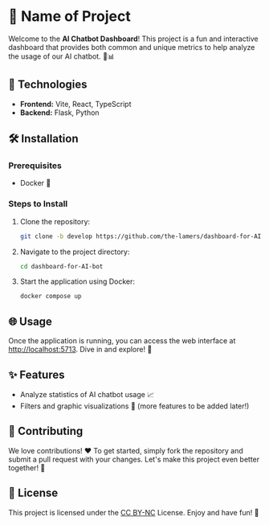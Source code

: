 # 🎉 Name of Project
Welcome to the **AI Chatbot Dashboard**! This project is a fun and interactive dashboard that provides both common and unique metrics to help analyze the usage of our AI chatbot. 🤖📊

## 🚀 Technologies
- **Frontend:** Vite, React, TypeScript
- **Backend:** Flask, Python

## 🛠️ Installation

### Prerequisites
- Docker 🐳

### Steps to Install
1. Clone the repository:
   ```bash
   git clone -b develop https://github.com/the-lamers/dashboard-for-AI-bot/.git
   ```
2. Navigate to the project directory:
   ```bash
   cd dashboard-for-AI-bot
   ```
3. Start the application using Docker:
   ```bash
   docker compose up
   ```

## 🌐 Usage
Once the application is running, you can access the web interface at [http://localhost:5713](http://localhost:5713). Dive in and explore! 🎈

## ✨ Features
- Analyze statistics of AI chatbot usage 📈
- Filters and graphic visualizations 🎨 (more features to be added later!)

## 🤝 Contributing
We love contributions! ❤️ To get started, simply fork the repository and submit a pull request with your changes. Let's make this project even better together! 🌟

## 📜 License
This project is licensed under the [CC BY-NC](./LICENCE) License. Enjoy and have fun! 🎊